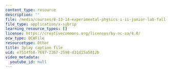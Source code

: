 ```yaml
---
content_type: resource
description: ''
file: /media/courses/8-13-14-experimental-physics-i-ii-junior-lab-fall-2016-spring-2017/e7514fb8769723672598d31d15a5012b_pGqJkKxpBl0.srt
file_type: application/x-subrip
learning_resource_types: []
license: https://creativecommons.org/licenses/by-nc-sa/4.0/
ocw_type: OCWFile
resourcetype: Other
title: 3play caption file
uid: e7514fb8-7697-2367-2598-d31d15a5012b
video_metadata:
  youtube_id: null
---
```

